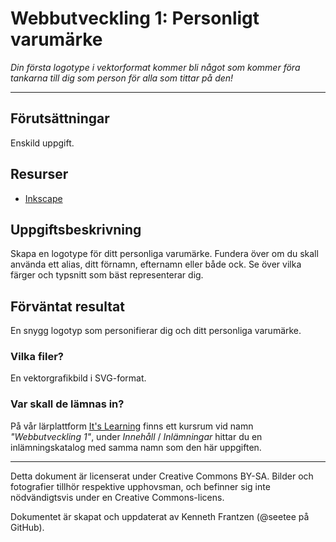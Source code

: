 # Webbutveckling 1: Personligt varumärke    

_Din första logotype i vektorformat kommer bli något som kommer föra tankarna till dig som person för alla som tittar på den!_  

---

## Förutsättningar

Enskild uppgift.    

## Resurser

* [Inkscape](https://inkscape.org/)    

## Uppgiftsbeskrivning

Skapa en logotype för ditt personliga varumärke. Fundera över om du skall använda ett alias, ditt förnamn, efternamn eller både ock. Se över vilka färger och typsnitt som bäst representerar dig.   

## Förväntat resultat

En snygg logotyp som personifierar dig och ditt personliga varumärke.      

### Vilka filer?

En vektorgrafikbild i SVG-format.      

### Var skall de lämnas in?

På vår lärplattform [It's Learning](https://stenungsund.itslearning.com/) finns ett kursrum vid namn _"Webbutveckling 1"_, under _Innehåll_ / _Inlämningar_ hittar du en inlämningskatalog med samma namn som den här uppgiften.

---

Detta dokument är licenserat under Creative Commons BY-SA. Bilder och fotografier tillhör respektive upphovsman, och befinner sig inte nödvändigtsvis under en Creative Commons-licens.

Dokumentet är skapat och uppdaterat av Kenneth Frantzen (@seetee på GitHub).

